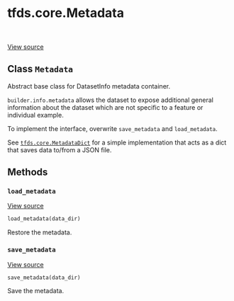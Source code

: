 <div itemscope itemtype="http://developers.google.com/ReferenceObject">
<meta itemprop="name" content="tfds.core.Metadata" />
<meta itemprop="path" content="Stable" />
<meta itemprop="property" content="load_metadata"/>
<meta itemprop="property" content="save_metadata"/>
</div>

# tfds.core.Metadata

<table class="tfo-notebook-buttons tfo-api" align="left">
</table>

<a target="_blank" href="https://github.com/tensorflow/datasets/tree/master/tensorflow_datasets/core/dataset_info.py">View
source</a>

## Class `Metadata`

Abstract base class for DatasetInfo metadata container.

<!-- Placeholder for "Used in" -->

`builder.info.metadata` allows the dataset to expose additional general
information about the dataset which are not specific to a feature or individual
example.

To implement the interface, overwrite `save_metadata` and `load_metadata`.

See
<a href="../../tfds/core/MetadataDict.md"><code>tfds.core.MetadataDict</code></a>
for a simple implementation that acts as a dict that saves data to/from a JSON
file.

## Methods

<h3 id="load_metadata"><code>load_metadata</code></h3>

<a target="_blank" href="https://github.com/tensorflow/datasets/tree/master/tensorflow_datasets/core/dataset_info.py">View
source</a>

```python
load_metadata(data_dir)
```

Restore the metadata.

<h3 id="save_metadata"><code>save_metadata</code></h3>

<a target="_blank" href="https://github.com/tensorflow/datasets/tree/master/tensorflow_datasets/core/dataset_info.py">View
source</a>

```python
save_metadata(data_dir)
```

Save the metadata.
